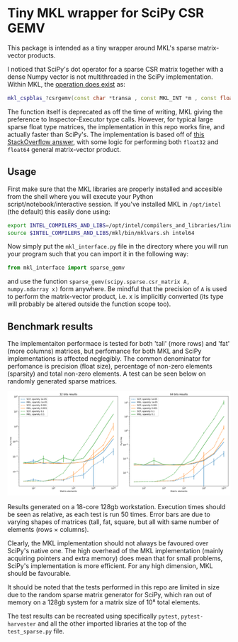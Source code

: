 # Tiny MKL wrapper for SciPy CSR GEMV

This package is intended as a tiny wrapper around MKL's sparse matrix-vector products. 

I noticed that SciPy's dot operator for a sparse CSR matrix together with a dense Numpy vector is not multithreaded in the SciPy implementation. Within MKL, the [operation does exist](https://software.intel.com/en-us/mkl-developer-reference-c-mkl-cspblas-csrgemv) as: 
```cpp
mkl_cspblas_?csrgemv(const char *transa , const MKL_INT *m , const float *a , const MKL_INT *ia , const MKL_INT *ja , const float *x , float *y );
```
The function itself is deprecated as off the time of writing, MKL giving the preference to Inspector-Executor type calls. However, for typical large sparse float type matrices, the implementation in this repo works fine, and actually faster than SciPy's. The implementation is based off of [this StackOverflow answer](https://stackoverflow.com/a/23294826/6848887), with some logic for performing both `float32` and `float64` general matrix-vector product.

## Usage

First make sure that the MKL libraries are properly installed and accesible from the shell where you will execute your Python script/notebook/interactive session. If you've installed MKL in `/opt/intel` (the default) this easily done using:

```bash
export INTEL_COMPILERS_AND_LIBS=/opt/intel/compilers_and_libraries/linux
source $INTEL_COMPILERS_AND_LIBS/mkl/bin/mklvars.sh intel64
```

Now simply put the `mkl_interface.py` file in the directory where you will run your program such that you can import it in the following way:

```python
from mkl_interface import sparse_gemv
```

and use the function `sparse_gemv(scipy.sparse.csr_matrix A, numpy.ndarray x)` form anywhere. Be mindful that the precision of `A` is used to perform the matrix-vector product, i.e. x is implicitly converted (its type will probably be altered outside the function scope too).

## Benchmark results

The implementaiton performace is tested for both 'tall' (more rows) and 'fat' (more columns) matrices, but perfomance for both MKL and SciPy implementations is affected neglegibly. The common denominator for perfomance is precision (float size), percentage of non-zero elements (sparsity) and total non-zero elements. A test can be seen below on randomly generated sparse matrices. 

![here](results_workstation.svg)

Results generated on a 18-core 128gb workstation. Execution times should be seen as relative, as each test is run 50 times. Error bars are due to varying shapes of matrices (tall, fat, square, but all with same number of elements (rows × columns).

Clearly, the MKL implementation should not always be favoured over SciPy's native one. The high overhead of the MKL implementation (mainly acquiring pointers and extra memory) does mean that for small problems, SciPy's implementation is more efficient. For any high dimension, MKL should be favourable.

It should be noted that the tests performed in this repo are limited in size due to the random sparse matrix generator for SciPy, which ran out of memory on a 128gb system for a matrix size of 10⁸ total elements.

The test results can be recreated using specifically `pytest`, `pytest-harvester` and all the other imported libraries at the top of the `test_sparse.py` file.
